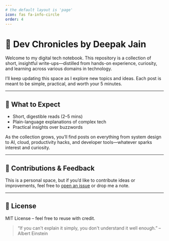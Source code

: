 ```yaml
---
# the default layout is 'page'
icon: fas fa-info-circle
order: 4
---
```


# 🧠 Dev Chronicles by Deepak Jain

Welcome to my digital tech notebook. This repository is a collection of short, insightful write-ups—distilled from hands-on experience, curiosity, and learning across various domains in technology.

I’ll keep updating this space as I explore new topics and ideas. Each post is meant to be simple, practical, and worth your 5 minutes.

---

## 🚧 What to Expect

- Short, digestible reads (2–5 mins)
- Plain-language explanations of complex tech
- Practical insights over buzzwords

As the collection grows, you’ll find posts on everything from system design to AI, cloud, productivity hacks, and developer tools—whatever sparks interest and curiosity.

---

## 🙌 Contributions & Feedback

This is a personal space, but if you’d like to contribute ideas or improvements, feel free to [open an issue](https://github.com/Deepak14Jain/dev-chronicles/issues) or drop me a note.

---

## 📜 License

MIT License – feel free to reuse with credit.

> “If you can't explain it simply, you don't understand it well enough.” – Albert Einstein
